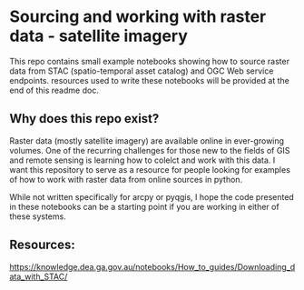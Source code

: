 # Sourcing and working with raster data - satellite imagery
This repo contains small example notebooks showing how to source raster data from STAC (spatio-temporal asset catalog) and OGC Web service endpoints. resources used to write these notebooks will be provided at the end of this readme doc.

## Why does this repo exist?
Raster data (mostly satellite imagery) are available online in ever-growing volumes. One of the recurring challenges for those new to the fields of GIS and remote sensing is learning how to colelct and work with this data. I want this repository to serve as a resource for people looking for examples of how to work with raster data from online sources in python.

While not written specifically for arcpy or pyqgis, I hope the code presented in these notebooks can be a starting point if you are working in either of these systems.

## Resources:
https://knowledge.dea.ga.gov.au/notebooks/How_to_guides/Downloading_data_with_STAC/
